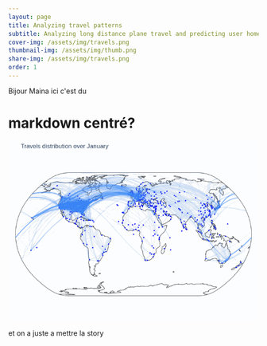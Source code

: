 ```yaml
---
layout: page
title: Analyzing travel patterns
subtitle: Analyzing long distance plane travel and predicting user home area based on their long distance travels
cover-img: /assets/img/travels.png
thumbnail-img: /assets/img/thumb.png
share-img: /assets/img/travels.png
order: 1
---
```


Bijour Maina ici c'est du
# markdown centré?
![Alt Text](assets/img/animated.gif)


et on a juste a mettre la story
